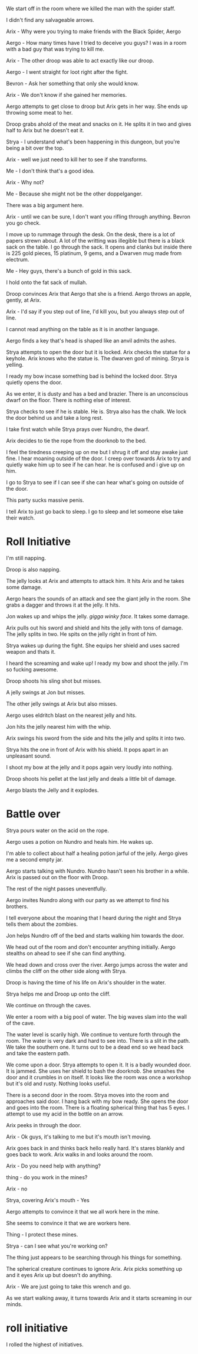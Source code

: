 We start off in the room where we killed the man with the spider staff. 

I didn't find any salvageable arrows. 

Arix - Why were you trying to make friends with the Black Spider, Aergo

Aergo - How many times have I tried to deceive you guys? I was in a room with a bad guy that was trying to kill me. 

Arix - The other droop was able to act exactly like our droop. 

Aergo - I went straight for loot right after the fight. 

Bevron - Ask her something that only  she would know. 

Arix - We don't know if she gained her memories. 

Aergo attempts to get close to droop but Arix gets in her way. She ends up throwing some meat to her. 

Droop grabs ahold of the meat and snacks on it. He splits it in two and gives half to Arix but he doesn't eat it. 

Strya - I understand what's been happening in this dungeon, but you're being a bit over the top. 

Arix - well we just need to kill her to see if she transforms. 

Me - I don't think that's a good idea. 

Arix - Why not? 

Me - Because she might not be the other doppelganger.

There was a big argument here. 

Arix - until we can be sure, I don't want you rifling through anything. Bevron you go check. 

I move up to rummage through the desk. On the desk, there is a lot of papers strewn about. A lot of the writting was illegible but there is a black sack on the table. I go through the sack. It opens and clanks but inside there is 225 gold pieces, 15 platinum, 9 gems, and a Dwarven mug made from electrum. 

Me - Hey guys, there's a bunch of gold in this sack.

I hold onto the fat sack of mullah. 

Droop convinces Arix that Aergo that she is a friend. Aergo throws an apple, gently, at Arix. 

Arix - I'd say if you step out of line, I'd kill you, but you always step out of line. 

I cannot read anything on the table as it is in another language. 

Aergo finds a key that's head is shaped like an anvil admits the ashes. 

Strya attempts to open the door but it is locked. Arix checks the statue for a keyhole. Arix knows who the statue is. The dwarven god of mining. Strya is yelling. 

I ready my bow incase something bad is behind the locked door. Strya quietly opens the door. 

As we enter, it is dusty and has a bed and brazier. There is an unconscious dwarf on the floor. There is nothing else of interest. 

Strya checks to see if he is stable. He is. Strya also has the chalk. We lock the door behind us and take a long rest. 

I take first watch while Strya prays over Nundro, the dwarf. 

Arix decides to tie the rope from the doorknob to the bed. 

I feel the tiredness creeping up on me but I shrug it off and stay awake just fine. I hear moaning outside of the door. I creep over towards Arix to try and quietly wake him up to see if he can hear. he is confused and i give up on him. 

I go to Strya to see if I can see if she can hear what's going on outside of the door. 

This party sucks massive penis. 

I tell Arix to just go back to sleep. I go to sleep and let someone else take their watch. 

# Roll Initiative

I'm still napping. 

Droop is also napping. 

The jelly looks at Arix and attempts to attack him. It hits Arix and he takes some damage. 

Aergo hears the sounds of an attack and see the giant jelly in the room. She grabs a dagger and throws it at the jelly. It hits. 

Jon wakes up and whips the jelly. *gigga winky face*. It takes some damage. 

Arix pulls out his sword and shield and hits the jelly with tons of damage. The jelly splits in two. He spits on the jelly right in front of him. 

Strya wakes up during the fight. She equips her shield and uses sacred weapon and thats it. 

I heard the screaming and wake up! I ready my bow and shoot the jelly. I'm so fucking awesome. 

Droop shoots his sling shot but misses. 

A jelly swings at Jon but misses. 

The other jelly swings at Arix but also misses. 

Aergo uses eldritch blast on the nearest jelly and hits. 

Jon hits the jelly nearest him with the whip. 

Arix swings his sword from the side and hits the jelly and splits it into two.

Strya hits the one in front of Arix with his shield. It pops apart in an unpleasant sound. 

I shoot my bow at the jelly and it pops again very loudly into nothing. 

Droop shoots his pellet at the last jelly and deals a little bit of damage. 

Aergo blasts the Jelly and it explodes. 

# Battle over

Strya pours water on the acid on the rope. 

Aergo uses a potion on Nundro and heals him. He wakes up. 

I'm able to collect about half a healing potion jarful of the jelly. Aergo gives me a second empty jar. 

Aergo starts talking with Nundro. Nundro hasn't seen his brother in a while. Arix is passed out on the floor with Droop. 

The rest of the night passes uneventfully. 

Aergo invites Nundro along with our party as we attempt to find his brothers. 

I tell everyone about the moaning that I heard during the night and Strya tells them about the zombies. 

Jon helps Nundro off of the bed and starts walking him towards the door. 

We head out of the room and don't encounter anything initially. Aergo stealths on ahead to see if she can find anything. 

We head down and cross over the river. Aergo jumps across the water and climbs the cliff on the other side along with Strya. 

Droop is having the time of his life on Arix's shoulder in the water. 

Strya helps me and Droop up onto the cliff. 

We continue on through the caves. 

We enter a room with a big pool of water. The big waves slam into the wall of the cave. 

The water level is scarily high. We continue to venture forth through the room. The water is very dark and hard to see into. There is a slit in the path. We take the southern one. It turns out to be a dead end so we head back and take the eastern path. 

We come upon a door. Strya attempts to open it. It is a badly wounded door. It is jammed. She uses her shield to bash the doorknob. She smashes the door and it crumbles in on itself. It looks like the room was once a workshop but it's old and rusty. Nothing looks useful. 

There is a second door in the room. Strya moves into the room and approaches said door. I hang back with my bow ready. She opens the door and goes into the room. There is a floating spherical thing that has 5 eyes. I attempt to use my acid in the bottle on an arrow. 

Arix peeks in through the door. 

Arix - Ok guys, it's talking to me but it's mouth isn't moving. 

Arix goes back in and thinks back hello really hard. It's stares blankly and goes back to work. Arix walks in and looks around the room. 

Arix - Do you need help with anything? 

thing - do you work in the mines? 

Arix - no

Strya, covering Arix's mouth - Yes

Aergo attempts to convince it that we all work here in the mine. 

She seems to convince it that we are workers here. 

Thing - I protect these mines. 

Strya - can I see what you're working on? 

The thing just appears to be searching through his things for something. 

The spherical creature continues to ignore Arix. Arix picks something up and it eyes Arix up but doesn't do anything. 

Arix - We are just going to take this wrench and go. 

As we start walking away, it turns towards Arix and it starts screaming in our minds. 

# roll initiative

I rolled the highest of initiatives. 
